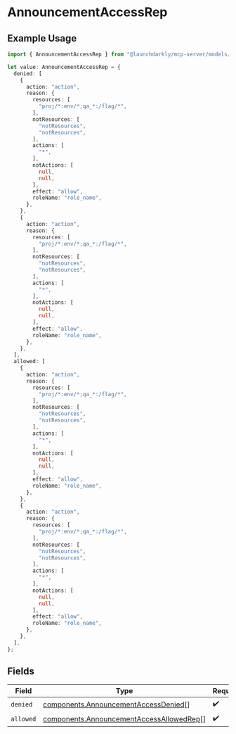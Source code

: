 # AnnouncementAccessRep

## Example Usage

```typescript
import { AnnouncementAccessRep } from "@launchdarkly/mcp-server/models/components";

let value: AnnouncementAccessRep = {
  denied: [
    {
      action: "action",
      reason: {
        resources: [
          "proj/*:env/*;qa_*:/flag/*",
        ],
        notResources: [
          "notResources",
          "notResources",
        ],
        actions: [
          "*",
        ],
        notActions: [
          null,
          null,
        ],
        effect: "allow",
        roleName: "role_name",
      },
    },
    {
      action: "action",
      reason: {
        resources: [
          "proj/*:env/*;qa_*:/flag/*",
        ],
        notResources: [
          "notResources",
          "notResources",
        ],
        actions: [
          "*",
        ],
        notActions: [
          null,
          null,
        ],
        effect: "allow",
        roleName: "role_name",
      },
    },
  ],
  allowed: [
    {
      action: "action",
      reason: {
        resources: [
          "proj/*:env/*;qa_*:/flag/*",
        ],
        notResources: [
          "notResources",
          "notResources",
        ],
        actions: [
          "*",
        ],
        notActions: [
          null,
          null,
        ],
        effect: "allow",
        roleName: "role_name",
      },
    },
    {
      action: "action",
      reason: {
        resources: [
          "proj/*:env/*;qa_*:/flag/*",
        ],
        notResources: [
          "notResources",
          "notResources",
        ],
        actions: [
          "*",
        ],
        notActions: [
          null,
          null,
        ],
        effect: "allow",
        roleName: "role_name",
      },
    },
  ],
};
```

## Fields

| Field                                                                                                | Type                                                                                                 | Required                                                                                             | Description                                                                                          |
| ---------------------------------------------------------------------------------------------------- | ---------------------------------------------------------------------------------------------------- | ---------------------------------------------------------------------------------------------------- | ---------------------------------------------------------------------------------------------------- |
| `denied`                                                                                             | [components.AnnouncementAccessDenied](../../models/components/announcementaccessdenied.md)[]         | :heavy_check_mark:                                                                                   | N/A                                                                                                  |
| `allowed`                                                                                            | [components.AnnouncementAccessAllowedRep](../../models/components/announcementaccessallowedrep.md)[] | :heavy_check_mark:                                                                                   | N/A                                                                                                  |